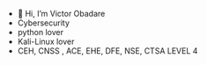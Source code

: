 - 👋 Hi, I’m Victor Obadare
- Cybersecurity 
- python lover 
- Kali-Linux lover 
- CEH, CNSS , ACE, EHE, DFE, NSE, CTSA LEVEL 4

<!---
404-is/404-is is a ✨ special ✨ repository because its `README.md` (this file) appears on your GitHub profile.
You can click the Preview link to take a look at your changes.
--->
